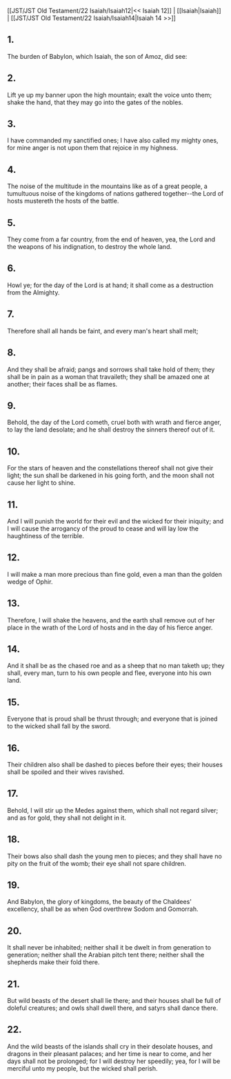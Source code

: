 [[JST/JST Old Testament/22 Isaiah/Isaiah12|<< Isaiah 12]] | [[Isaiah|Isaiah]] | [[JST/JST Old Testament/22 Isaiah/Isaiah14|Isaiah 14 >>]]
## 1.
The burden of Babylon, which Isaiah, the son of Amoz, did see:
## 2.
Lift ye up my banner upon the high mountain; exalt the voice unto them; shake the hand, that they may go into the gates of the nobles.
## 3.
I have commanded my sanctified ones; I have also called my mighty ones, for mine anger is not upon them that rejoice in my highness.
## 4.
The noise of the multitude in the mountains like as of a great people, a tumultuous noise of the kingdoms of nations gathered together\--the Lord of hosts mustereth the hosts of the battle.
## 5.
They come from a far country, from the end of heaven, yea, the Lord and the weapons of his indignation, to destroy the whole land.
## 6.
Howl ye; for the day of the Lord is at hand; it shall come as a destruction from the Almighty.
## 7.
Therefore shall all hands be faint, and every man\'s heart shall melt;
## 8.
And they shall be afraid; pangs and sorrows shall take hold of them; they shall be in pain as a woman that travaileth; they shall be amazed one at another; their faces shall be as flames.
## 9.
Behold, the day of the Lord cometh, cruel both with wrath and fierce anger, to lay the land desolate; and he shall destroy the sinners thereof out of it.
## 10.
For the stars of heaven and the constellations thereof shall not give their light; the sun shall be darkened in his going forth, and the moon shall not cause her light to shine.
## 11.
And I will punish the world for their evil and the wicked for their iniquity; and I will cause the arrogancy of the proud to cease and will lay low the haughtiness of the terrible.
## 12.
I will make a man more precious than fine gold, even a man than the golden wedge of Ophir.
## 13.
Therefore, I will shake the heavens, and the earth shall remove out of her place in the wrath of the Lord of hosts and in the day of his fierce anger.
## 14.
And it shall be as the chased roe and as a sheep that no man taketh up; they shall, every man, turn to his own people and flee, everyone into his own land.
## 15.
Everyone that is proud shall be thrust through; and everyone that is joined to the wicked shall fall by the sword.
## 16.
Their children also shall be dashed to pieces before their eyes; their houses shall be spoiled and their wives ravished.
## 17.
Behold, I will stir up the Medes against them, which shall not regard silver; and as for gold, they shall not delight in it.
## 18.
Their bows also shall dash the young men to pieces; and they shall have no pity on the fruit of the womb; their eye shall not spare children.
## 19.
And Babylon, the glory of kingdoms, the beauty of the Chaldees\' excellency, shall be as when God overthrew Sodom and Gomorrah.
## 20.
It shall never be inhabited; neither shall it be dwelt in from generation to generation; neither shall the Arabian pitch tent there; neither shall the shepherds make their fold there.
## 21.
But wild beasts of the desert shall lie there; and their houses shall be full of doleful creatures; and owls shall dwell there, and satyrs shall dance there.
## 22.
And the wild beasts of the islands shall cry in their desolate houses, and dragons in their pleasant palaces; and her time is near to come, and her days shall not be prolonged; for I will destroy her speedily; yea, for I will be merciful unto my people, but the wicked shall perish.


